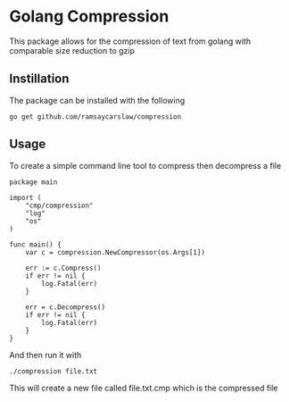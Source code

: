 # Golang Compression

This package allows for the compression of text from golang with comparable size reduction to gzip

## Instillation

The package can be installed with the following

```
go get github.com/ramsaycarslaw/compression
```

## Usage

To create a simple command line tool to compress then decompress a file

```
package main

import (
	"cmp/compression"
	"log"
	"os"
)

func main() {
	var c = compression.NewCompressor(os.Args[1])

	err := c.Compress()
	if err != nil {
		log.Fatal(err)
	}

	err = c.Decompress()
	if err != nil {
		log.Fatal(err)
	}
}
```

And then run it with

```
./compression file.txt
```

This will create a new file called file.txt.cmp which is the compressed file
